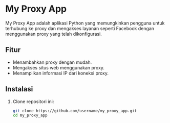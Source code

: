 # My Proxy App

My Proxy App adalah aplikasi Python yang memungkinkan pengguna untuk terhubung ke proxy dan mengakses layanan seperti Facebook dengan menggunakan proxy yang telah dikonfigurasi.

## Fitur

- Menambahkan proxy dengan mudah.
- Mengakses situs web menggunakan proxy.
- Menampilkan informasi IP dari koneksi proxy.

## Instalasi

1. Clone repositori ini:

   ```bash
   git clone https://github.com/username/my_proxy_app.git
   cd my_proxy_app
